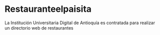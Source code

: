 # Restauranteelpaisita
La Institución Universitaria Digital de Antioquía es contratada para realizar un directorio web de restaurantes
